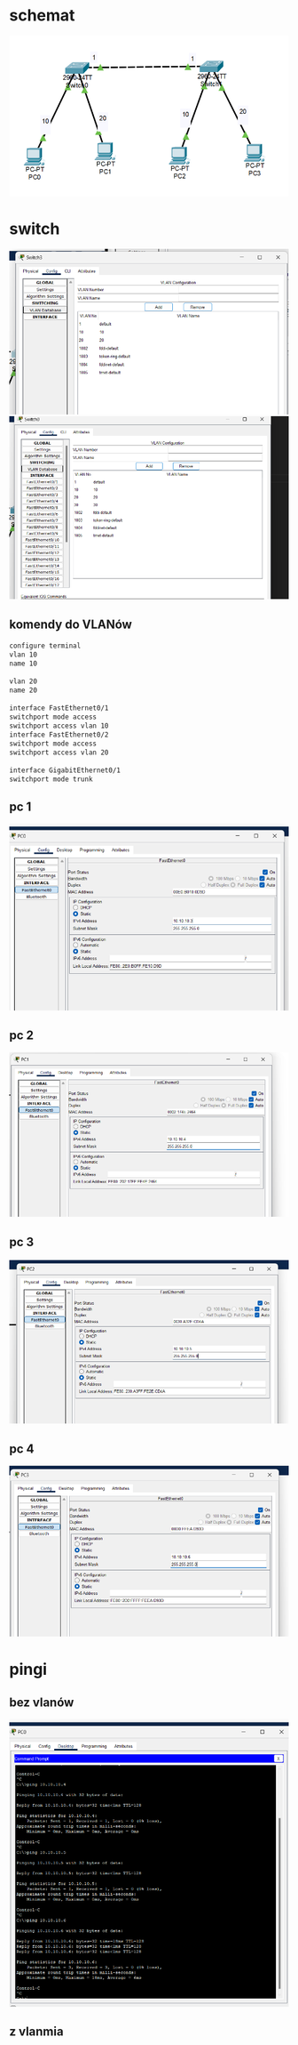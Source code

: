 # schemat
![Alt text](image-5.png)

# switch
![Alt text](image-6.png)
![Alt text](image-7.png)

## komendy do VLANów

```
configure terminal
vlan 10
name 10

vlan 20
name 20

interface FastEthernet0/1
switchport mode access
switchport access vlan 10 
interface FastEthernet0/2
switchport mode access
switchport access vlan 20 

interface GigabitEthernet0/1
switchport mode trunk
```

## pc 1
![Alt text](image.png)

## pc 2
![Alt text](image-1.png)

## pc 3
![Alt text](image-2.png)

## pc 4
![Alt text](image-3.png)


# pingi
## bez vlanów 
![Alt text](image-4.png)

## z vlanmia

